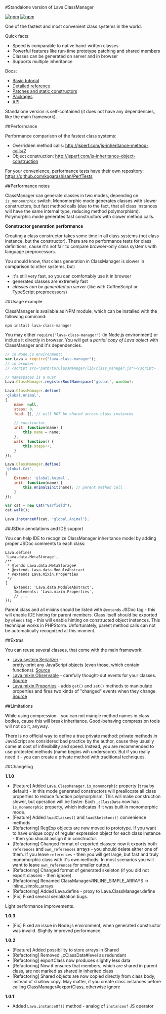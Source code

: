 #Standalone version of Lava.ClassManager

[![npm](https://img.shields.io/npm/v/lava-class-manager.svg)](https://www.npmjs.com/package/lava-class-manager)
[![npm](https://img.shields.io/npm/l/lava-class-manager.svg)]()

One of the fastest and most convenient class systems in the world.

Quick facts:
- Speed is comparable to native hand-written classes
- Powerful features like run-time prototype patching and shared members
- Classes can be generated on server and in browser
- Supports multiple inheritance

Docs:
- [Basic tutorial](http://www.lava-framework.com/www/doc.html#tutorial=Classes)
- [Detailed reference](http://www.lava-framework.com/www/doc.html#reference=Classes)
- [Patches and static constructors](http://www.lava-framework.com/www/doc.html#reference=ClassPatches)
- [Packages](http://www.lava-framework.com/www/doc.html#reference=Packages)
- [API](http://www.lava-framework.com/www/doc.html#object=Lava.ClassManager)

Standalone version is self-contained (it does not have any dependencies, like the main framework).

##Performance

Performance comparison of the fastest class systems:
- Overridden method calls: http://jsperf.com/js-inheritance-method-calls/2
- Object construction: http://jsperf.com/js-inheritance-object-construction

For your convenience, performance tests have their own repository:
https://github.com/kogarashisan/PerfTests

##Performance notes

ClassManager can generate classes in two modes, depending on `is_monomorphic` switch.
Monomorphic mode generates classes with slower constructors, but fast method calls 
(due to the fact, that all class instances will have the same internal type, reducing method polymorphism).
Polymorphic mode generates fast constructors with slower method calls.

<b>Constructor generation performance</b>

Creating a class constructor takes some time in all class systems (not class instance, but the constructor).
There are no performance tests for class definitions, cause it's not fair to compare 
browser-only class systems with language preprocessors.

You should know, that class generation in ClassManager is slower in comparison to other systems, but:
- it's still very fast, so you can comfortably use it in browser
- generated classes are extremely fast
- <i>classes can be generated on server</i> (like with CoffeeScript or TypeScript preprocessors)

##Usage example

ClassManager is available as NPM module, which can be installed with the following command:

```
npm install lava-class-manager
```

You may either `require("lava-class-manager")` (in Node.js environment) or include it directly in browser.
You will get a <i>partial copy of Lava object</i> with ClassManager and it's dependencies.

```javascript
// in Node.js environment:
var Lava = require("lava-class-manager");
// in browser:
// <script src="path/to/ClassManager/lib/class_manager.js"></script>

// namespaces is a must
Lava.ClassManager.registerRootNamespace('global', window);

Lava.ClassManager.define(
'global.Animal',
{
	name: null,
	steps: 0,
	food: [], // will NOT be shared across class instances
	
	// constructor
	init: function(name) {
		this.name = name;
	},
	walk: function() {
		this.steps++;
	}
});

Lava.ClassManager.define(
'global.Cat',
{
	Extends: 'global.Animal',
	init: function(name) {
		this.Animal$init(name); // parent method call
	}
});

var cat = new Cat("Garfield");
cat.walk();

Lava.instanceOf(cat, "global.Animal");
```

##JSDoc annotations and IDE support

You can help IDE to recognize ClassManager inheritance model by adding proper JSDoc comments to each class:

```
Lava.define(
'Lava.data.MetaStorage',
/**
 * @lends Lava.data.MetaStorage#
 * @extends Lava.data.ModuleAbstract
 * @extends Lava.mixin.Properties
 */
{
	Extends: 'Lava.data.ModuleAbstract',
	Implements: 'Lava.mixin.Properties',
	// ...
});
```

Parent class and all mixins should be listed with `@extends` JSDoc tag - this will enable IDE hinting for parent members.
Class itself should be exported by `@lends` tag - this will enable hinting on constructed object instances.
This technique works in PHPStorm. Unfortunately, parent method calls can not be automatically recognized at this moment.

##Extras

You can reuse several classes, that come with the main framework:
- [Lava.system.Serializer](http://www.lava-framework.com/www/doc.html#class=Lava.system.Serializer) - \
pretty-print any JavaScript objects (even those, which contain functions). 
[Source](https://github.com/kogarashisan/LiquidLava/blob/master/src/System/Serializer.class.js)
- [Lava.mixin.Observable](http://www.lava-framework.com/www/doc.html#class=Lava.mixin.Observable) - 
carefully thought-out events for your classes. 
[Source](https://github.com/kogarashisan/LiquidLava/blob/master/src/Mixin/Observable.class.js)
- [Lava.mixin.Properties](http://www.lava-framework.com/www/doc.html#class=Lava.mixin.Properties) -
adds `get()` and `set()` methods to manipulate properties and fires two kinds of "changed" events when they change.
[Source](https://github.com/kogarashisan/LiquidLava/blob/master/src/Mixin/Properties.class.js)

##Limitations

While using compression - you can not mangle method names in class bodies, cause this will break inheritance.
Good-behaving compression tools will not do it, anyway.

There is no official way to define a true private method: private methods in JavaScript are considered 
bad practice by the author, cause they usually come at cost of inflexibility and speed. Instead, you are recommended 
to use protected methods (name begins wih underscore). But if you really need it - you can create a private method with
traditional techniques.

##Changelog

<b>1.1.0</b>

- [Feature] Added `Lava.ClassManager.is_monomorphic` property (`true` by default) - in this mode
generated constructors will preallocate all class properties to reduce function polymorphism. 
This will make construction slower, but operation will be faster.
Each `_cClassData` now has `is_monomorphic` property, which indicates if it was built in monomorphic mode.
- [Feature] Added `loadClasses()` and `loadSkeletons()` convenience methods
- [Refactoring] RegExp objects are now moved to prototype. If you want to have unique copy of regular expression object
for each class instance - then you should assign it in constructor.
- [Refactoring] Changed format of exported classes: now it exports both `references` and `own_references` arrays -
you should delete either one of them. If you leave `references` - then you will get large, but fast and
truly monomorphic class with it's own methods. In most scenarios you will want to leave `own_references` for smaller output.
- [Refactoring] Changed format of generated skeleton (if you did not export classes - then ignore)
- [Refactoring] Renamed ClassManager#INLINE_SIMPLE_ARRAYS -> inline_simple_arrays
- [Refactoring] Added Lava.define - proxy to Lava.ClassManager.define
- [Fix] Fixed several serialization bugs. 

Light performance improvements.

<b>1.0.3</b>
- [Fix] Fixed an issue in Node.js environment, when generated constructor was invalid. Slightly improved performance.

<b>1.0.2</b>

- [Feature] Added possibility to store arrays in Shared
- [Refactoring] Removed _cClassData#level as redundant
- [Refactoring] exportClass now produces slightly less data
- [Refactoring] Now it ensures that members, which are shared in parent class, are not marked as shared in inherited class
- [Refactoring] Shared objects are now copied directly from class body, instead of shallow copy.
May matter, if you create class instances before calling ClassManager#exportClass, otherwise ignore

<b>1.0.1</b>

- Added `Lava.instanceOf()` method - analog of `instanceof` JS operator